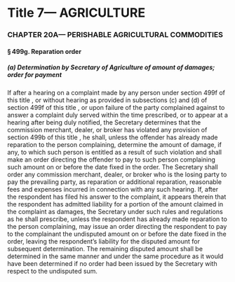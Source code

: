 
# Title 7— AGRICULTURE
### CHAPTER 20A— PERISHABLE AGRICULTURAL COMMODITIES
#### § 499g. Reparation order
##### (a) Determination by Secretary of Agriculture of amount of damages; order for payment

If after a hearing on a complaint made by any person under section 499f of this title , or without hearing as provided in subsections (c) and (d) of section 499f of this title , or upon failure of the party complained against to answer a complaint duly served within the time prescribed, or to appear at a hearing after being duly notified, the Secretary determines that the commission merchant, dealer, or broker has violated any provision of section 499b of this title , he shall, unless the offender has already made reparation to the person complaining, determine the amount of damage, if any, to which such person is entitled as a result of such violation and shall make an order directing the offender to pay to such person complaining such amount on or before the date fixed in the order. The Secretary shall order any commission merchant, dealer, or broker who is the losing party to pay the prevailing party, as reparation or additional reparation, reasonable fees and expenses incurred in connection with any such hearing. If, after the respondent has filed his answer to the complaint, it appears therein that the respondent has admitted liability for a portion of the amount claimed in the complaint as damages, the Secretary under such rules and regulations as he shall prescribe, unless the respondent has already made reparation to the person complaining, may issue an order directing the respondent to pay to the complainant the undisputed amount on or before the date fixed in the order, leaving the respondent’s liability for the disputed amount for subsequent determination. The remaining disputed amount shall be determined in the same manner and under the same procedure as it would have been determined if no order had been issued by the Secretary with respect to the undisputed sum.
